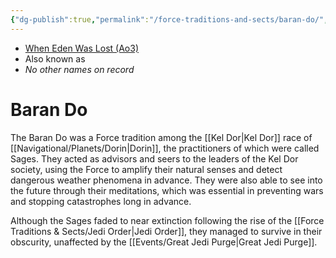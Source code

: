 ```yaml
---
{"dg-publish":true,"permalink":"/force-traditions-and-sects/baran-do/","tags":["faction","unfinished"]}
---
```


- [When Eden Was Lost (Ao3)](https://archiveofourown.org/works/19334440/chapters/45992584)
- Also known as
- *No other names on record*
# Baran Do

The Baran Do was a Force tradition among the [[Kel Dor\|Kel Dor]] race of [[Navigational/Planets/Dorin\|Dorin]], the practitioners of which were called Sages. They acted as advisors and seers to the leaders of the Kel Dor society, using the Force to amplify their natural senses and detect dangerous weather phenomena in advance. They were also able to see into the future through their meditations, which was essential in preventing wars and stopping catastrophes long in advance. 

Although the Sages faded to near extinction following the rise of the [[Force Traditions & Sects/Jedi Order\|Jedi Order]], they managed to survive in their obscurity, unaffected by the [[Events/Great Jedi Purge\|Great Jedi Purge]]. 

